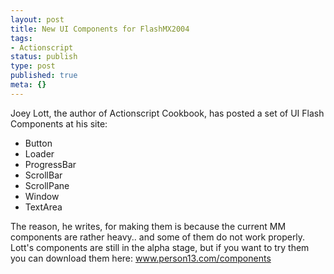 ```yaml
---
layout: post
title: New UI Components for FlashMX2004
tags:
- Actionscript
status: publish
type: post
published: true
meta: {}
---
```

Joey Lott, the author of Actionscript Cookbook, has posted a set of UI Flash Components at his site:
- Button
- Loader
- ProgressBar
- ScrollBar
- ScrollPane
- Window
- TextArea

The reason, he writes, for making them is because the current MM components are rather heavy.. and some of them do not work properly.
Lott's components are still in the alpha stage, but if you want to try them you can download them here:
<a title="www.person13.com" href="http://www.person13.com/components/">www.person13.com/components</a>

